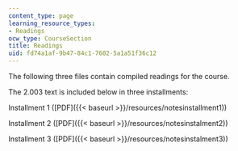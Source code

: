 ```yaml
---
content_type: page
learning_resource_types:
- Readings
ocw_type: CourseSection
title: Readings
uid: fd74a1af-9b47-84c1-7602-5a1a51f36c12
---
```


The following three files contain compiled readings for the course.

The 2.003 text is included below in three installments:

Installment 1 ([PDF]({{< baseurl >}}/resources/notesinstallment1))

Installment 2 ([PDF]({{< baseurl >}}/resources/notesinstalment2))

Installment 3 ([PDF]({{< baseurl >}}/resources/notesinstalment3))